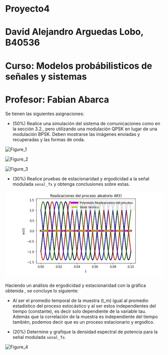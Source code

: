 # Proyecto4

# David Alejandro Arguedas Lobo, B40536

# Curso: Modelos probábilisticos de señales y sistemas

# Profesor: Fabian Abarca

Se tienen las siguientes asignaciones:


* (50%) Realice una simulación del sistema de comunicaciones como en la sección 3.2., pero utilizando una modulación QPSK en lugar de una modulación BPSK. Deben mostrarse las imágenes enviadas y recuperadas y las formas de onda.

![Figure_1](Figure_1.JPG)

![Figure_2](Figure_2.JPG)

![Figure_3](Figure_3.JPG)


* (30%) Realice pruebas de estacionaridad y ergodicidad a la señal modulada `senal_Tx` y obtenga conclusiones sobre estas.

![Figure_X](Figure_X.JPG)


Haciendo un análisis de ergodicidad y estacionaridad con la gráfica obtenida , se concluye lo siguiente:


* Al ser el promedio temporal de la muestra (t_m) igual al promedio estadístico del proceso estocástico y al ser estos independientes del tiempo (constante), es decir  solo dependiente de la variable tau. Además que la correlación de la muestra es independiente del tiempo también, podemos decir que es un proceso estacionario y ergodico. 



* (20%) Determine y grafique la densidad espectral de potencia para la señal modulada `senal_Tx`.

![Figure_4](Figure_4.JPG)







